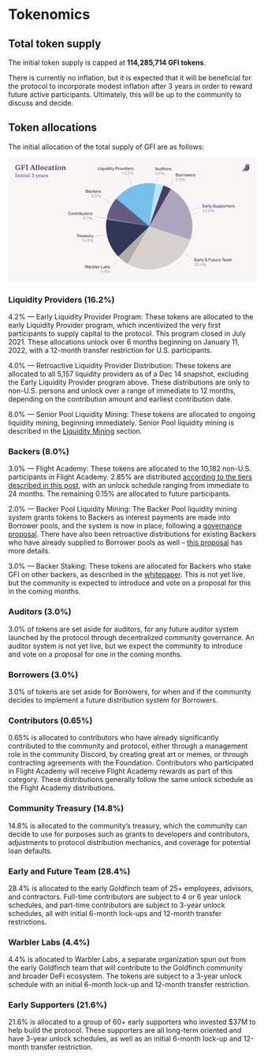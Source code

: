 # Tokenomics

## Total token supply&#x20;

The initial token supply is capped at **114,285,714 GFI tokens**.&#x20;

There is currently no inflation, but it is expected that it will be beneficial for the protocol to incorporate modest inflation after 3 years in order to reward future active participants. Ultimately, this will be up to the community to discuss and decide.

## Token allocations&#x20;

The initial allocation of the total supply of GFI are as follows:

![](../.gitbook/assets/chart-gfi-allocation.png)

### **Liquidity Providers** (16.2%)&#x20;

4.2% — Early Liquidity Provider Program: These tokens are allocated to the early Liquidity Provider program, which incentivized the very first participants to supply capital to the protocol. This program closed in July 2021. These allocations unlock over 6 months beginning on January 11, 2022, with a 12-month transfer restriction for U.S. participants.

4.0% — Retroactive Liquidity Provider Distribution: These tokens are allocated to all 5,157 liquidity providers as of a Dec 14 snapshot, excluding the Early Liquidity Provider program above. These distributions are only to non-U.S. persons and unlock over a range of immediate to 12 months, depending on the contribution amount and earliest contribution date.

8.0% — Senior Pool Liquidity Mining: These tokens are allocated to ongoing liquidity mining, beginning immediately. Senior Pool liquidity mining is described in the [Liquidity Mining](../protocol-mechanics/investor-incentives/senior-pool-liquidity-mining.md) section.

### Backers (8.0%)&#x20;

3.0% — Flight Academy: These tokens are allocated to the 10,182 non-U.S. participants in Flight Academy. 2.85% are distributed [according to the tiers described in this post](https://goldfinchfinance.notion.site/Flight-Academy-Rewards-Update-05aeb437087c4eee90f00523897f1ef6), with an unlock schedule ranging from immediate to 24 months. The remaining 0.15% are allocated to future participants.

2.0% — Backer Pool Liquidity Mining: The Backer Pool liquidity mining system grants tokens to Backers as interest payments are made into Borrower pools, and the system is now in place, following a  [governance proposal](https://snapshot.org/#/goldfinch.eth/proposal/0xb716c18c38eb1828044aca84a1466ac08221a37a96ce73b04e9caa847e13e0da). There have also been retroactive distributions for existing Backers who have already supplied to Borrower pools as well – [this proposal](https://snapshot.org/#/goldfinch.eth/proposal/0xb716c18c38eb1828044aca84a1466ac08221a37a96ce73b04e9caa847e13e0da) has more details.

3.0% — Backer Staking: These tokens are allocated for Backers who stake GFI on other backers, as described in the [whitepaper](https://goldfinch.finance/goldfinch\_whitepaper.pdf). This is not yet live, but the community is expected to introduce and vote on a proposal for this in the coming months.

### Auditors (3.0%)&#x20;

3.0% of tokens are set aside for auditors, for any future auditor system launched by the protocol through decentralized community governance. An auditor system is not yet live, but we expect the community to introduce and vote on a proposal for one in the coming months.&#x20;

### Borrowers (3.0%)&#x20;

3.0% of tokens are set aside for Borrowers, for when and if the community decides to implement a future distribution system for Borrowers.

### Contributors (0.65%)&#x20;

0.65% is allocated to contributors who have already significantly contributed to the community and protocol, either through a management role in the community Discord, by creating great art or memes, or through contracting agreements with the Foundation. Contributors who participated in Flight Academy will receive Flight Academy rewards as part of this category. These distributions generally follow the same unlock schedule as the Flight Academy distributions.

### Community Treasury (14.8%)&#x20;

14.8% is allocated to the community’s treasury, which the community can decide to use for purposes such as grants to developers and contributors, adjustments to protocol distribution mechanics, and coverage for potential loan defaults.

### Early and Future Team (28.4%)&#x20;

28.4% is allocated to the early Goldfinch team of 25+ employees, advisors, and contractors. Full-time contributors are subject to 4 or 6 year unlock schedules, and part-time contributors are subject to 3-year unlock schedules, all with initial 6-month lock-ups and 12-month transfer restrictions.

### Warbler Labs (4.4%)&#x20;

4.4% is allocated to Warbler Labs, a separate organization spun out from the early Goldfinch team that will contribute to the Goldfinch community and broader DeFi ecosystem. The tokens are subject to a 3-year unlock schedule with an initial 6-month lock-up and 12-month transfer restriction.

### Early Supporters (21.6%)&#x20;

21.6% is allocated to a group of 60+ early supporters who invested $37M to help build the protocol. These supporters are all long-term oriented and have 3-year unlock schedules, as well as an initial 6-month lock-up and 12-month transfer restriction.
